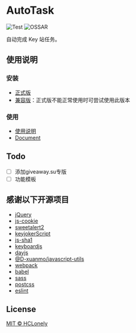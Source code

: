 # AutoTask

![Test](https://github.com/HCLonely/auto-task/workflows/Test/badge.svg)
![OSSAR](https://github.com/HCLonely/auto-task/workflows/OSSAR/badge.svg)

自动完成 Key 站任务。

## 使用说明

### 安装

- [正式版](https://github.com/HCLonely/auto-task-new/raw/main/dist/auto-task-v4.user.js)
- [兼容版](https://github.com/HCLonely/auto-task-new/raw/main/dist/auto-task-v4.compatibility.user.js)：正式版不能正常使用时可尝试使用此版本

### 使用

- [使用说明](https://auto-task-doc.js.org/guide/)
- [Document](https://auto-task-doc.js.org/en/guide/)

## Todo

- [ ] 添加giveaway.su专版
- [ ] 功能模板

## 感谢以下开源项目

- [jQuery](https://github.com/jquery/jquery)
- [js-cookie](https://github.com/js-cookie/js-cookie)
- [sweetalert2](https://github.com/sweetalert2/sweetalert2)
- [keyjokerScript](https://github.com/jiyeme/keyjokerScript)
- [js-sha1](https://github.com/emn178/js-sha1)
- [keyboardjs](https://github.com/RobertWHurst/KeyboardJS)
- [dayjs](https://github.com/iamkun/dayjs)
- [@D-xuanmo/javascript-utils](https://github.com/D-xuanmo/javascript-utils)
- [webpack](https://github.com/webpack/webpack)
- [babel](https://github.com/babel/babel)
- [sass](https://github.com/sass/dart-sass)
- [postcss](https://github.com/postcss/postcss)
- [eslint](https://github.com/eslint/eslint)

## License

[MIT © HCLonely](https://github.com/HCLonely/auto-task-v4/blob/master/LICENSE)
